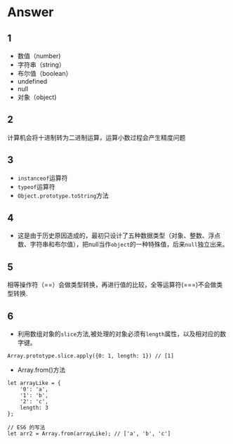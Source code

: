# Answer

## 1

* 数值（number)
* 字符串（string）
* 布尔值（boolean）
* undefined
* null
* 对象（object)

## 2

计算机会将十进制转为二进制运算，运算小数过程会产生精度问题

## 3

* `instanceof`运算符
* `typeof`运算符
* `Object.prototype.toString`方法

## 4

* 这是由于历史原因造成的，最初只设计了五种数据类型（对象、整数、浮点数、字符串和布尔值），把null当作`object`的一种特殊值，后来`null`独立出来。

## 5

相等操作符（==）会做类型转换，再进行值的比较，全等运算符(===)不会做类型转换.

## 6

* 利用数组对象的`slice`方法,被处理的对象必须有`length`属性，以及相对应的数字键。

```
Array.prototype.slice.apply({0: 1, length: 1}) // [1]
```

* Array.from()方法

```
let arrayLike = {
    '0': 'a',
    '1': 'b',
    '2': 'c',
    length: 3
};

// ES6 的写法
let arr2 = Array.from(arrayLike); // ['a', 'b', 'c']
```

